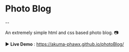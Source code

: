 # Photo Blog 
--

An extremely simple html and css based photo blog. :camera:

:arrow_forward: **Live Demo** : https://akuma-phawx.github.io/photoBlog/
